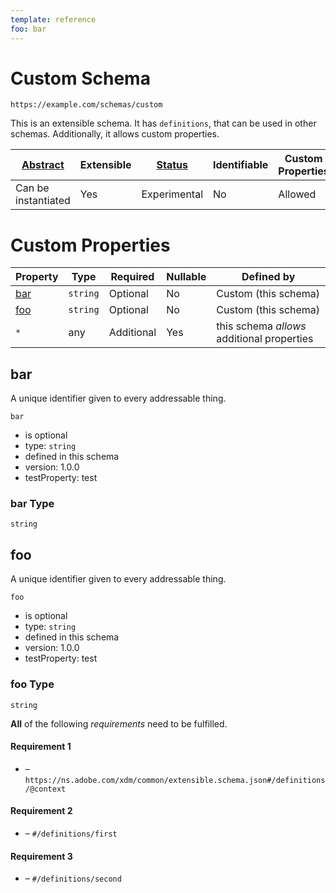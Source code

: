 ```yaml
---
template: reference
foo: bar
---
```


# Custom Schema

```
https://example.com/schemas/custom
```

This is an extensible schema. It has `definitions`, that can be used in other schemas. Additionally, it allows custom
properties.

| [Abstract](../abstract.md) | Extensible | [Status](../status.md) | Identifiable | Custom Properties | Additional Properties | Defined In                               |
| -------------------------- | ---------- | ---------------------- | ------------ | ----------------- | --------------------- | ---------------------------------------- |
| Can be instantiated        | Yes        | Experimental           | No           | Allowed           | Permitted             | [custom.schema.json](custom.schema.json) |

# Custom Properties

| Property    | Type     | Required   | Nullable | Defined by                                 |
| ----------- | -------- | ---------- | -------- | ------------------------------------------ |
| [bar](#bar) | `string` | Optional   | No       | Custom (this schema)                       |
| [foo](#foo) | `string` | Optional   | No       | Custom (this schema)                       |
| `*`         | any      | Additional | Yes      | this schema _allows_ additional properties |

## bar

A unique identifier given to every addressable thing.

`bar`

- is optional
- type: `string`
- defined in this schema
- version: 1.0.0
- testProperty: test

### bar Type

`string`

## foo

A unique identifier given to every addressable thing.

`foo`

- is optional
- type: `string`
- defined in this schema
- version: 1.0.0
- testProperty: test

### foo Type

`string`

**All** of the following _requirements_ need to be fulfilled.

#### Requirement 1

- []() – `https://ns.adobe.com/xdm/common/extensible.schema.json#/definitions/@context`

#### Requirement 2

- []() – `#/definitions/first`

#### Requirement 3

- []() – `#/definitions/second`

